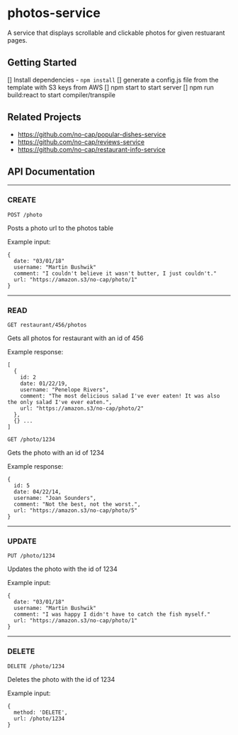 # photos-service

A service that displays scrollable and clickable photos for given restuarant pages. 

## Getting Started

[] Install dependencies - ` npm install `
[] generate a config.js file from the template with S3 keys from AWS
[] npm start to start server
[] npm run build:react to start compiler/transpile

## Related Projects

  - https://github.com/no-cap/popular-dishes-service
  - https://github.com/no-cap/reviews-service
  - https://github.com/no-cap/restaurant-info-service

## API Documentation
---
### CREATE

`POST /photo`

  Posts a photo url to the photos table
  
  Example input:
  ```
  {
    date: "03/01/18"
    username: "Martin Bushwik"
    comment: "I couldn't believe it wasn't butter, I just couldn't."
    url: "https://amazon.s3/no-cap/photo/1"
  }
  ```
---
### READ

`GET restaurant/456/photos`
  
  Gets all photos for restaurant with an id of 456

  Example response:
  ```
  [
    {
      id: 2
      date: 01/22/19,
      username: "Penelope Rivers",
      comment: "The most delicious salad I've ever eaten! It was also the only salad I've ever eaten.",
      url: "https://amazon.s3/no-cap/photo/2"
    },
    {} ...
  ]
  ```
`GET /photo/1234`
  
  Gets the photo with an id of 1234

  Example response:
  ```
  {
    id: 5
    date: 04/22/14,
    username: "Joan Sounders",
    comment: "Not the best, not the worst.",
    url: "https://amazon.s3/no-cap/photo/5"
  }
  ```
---
### UPDATE

`PUT /photo/1234`
  
  Updates the photo with the id of 1234

  Example input:
  ```
  {
    date: "03/01/18"
    username: "Martin Bushwik"
    comment: "I was happy I didn't have to catch the fish myself."
    url: "https://amazon.s3/no-cap/photo/1"
  }
  ```
---
### DELETE

`DELETE /photo/1234`
  
  Deletes the photo with the id of 1234

  Example input:
  ```
  {
    method: 'DELETE',
    url: /photo/1234
  }
  ```